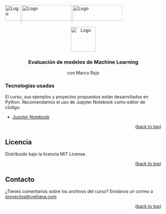 <div id="top">
  <a href="https://www.crehana.com">
    <img src="logo.png" alt="Logo" width="50" height="50">
  </a>
  <a href="https://www.crehana.com/clases/v2/16963/detalle/">
    <img src="curso.png" alt="Logo" width="160" height="50">
  </a>
  <a href="https://mx.linkedin.com/in/marco-rojo-a22527103">
    <img src="teacher.png" alt="Logo" width="160" height="50">
  </a>
</div>

<!-- PROJECT LOGO -->
<br />
<div align="center">
  <a href="https://github.com/crehana-studentxp/machine_learning_evaluacion_modelos-marco-rojo">
    <img src="project.png" alt="Logo" width="80" height="80">
  </a>

  <h3 align="center">Evaluación de modelos de Machine Learning</h3>
  <p align="center">con Marco Rojo</h3> 
</div>

### Tecnologías usadas

El curso, sus ejemplos y proyectos propuestos están desarrollados en Python.
Recomendamos el uso de Jupyter Notebook como editor de código.

* [Jupyter Notebook](https://jupyter.org/install)

<p align="right">(<a href="#top">back to top</a>)</p>

<!-- LICENSE -->
## Licencia

Distribuido bajo la licencia MIT License. 

<p align="right">(<a href="#top">back to top</a>)</p>

<!-- CONTACT -->
## Contacto

¿Tienes comentarios sobre los archivos del curso? Envíanos un correo a proyectos@crehana.com

<p align="right">(<a href="#top">back to top</a>)</p>
